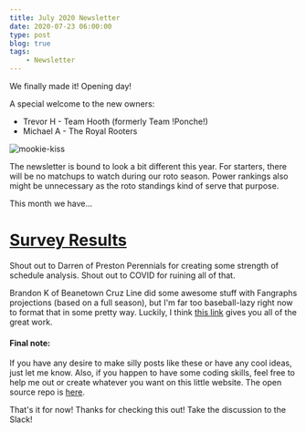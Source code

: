 ```yaml
---
title: July 2020 Newsletter
date: 2020-07-23 06:00:00
type: post
blog: true
tags:
    - Newsletter
---
```


We finally made it! Opening day!

A special welcome to the new owners:

- Trevor H - Team Hooth (formerly Team !Ponche!)
- Michael A - The Royal Rooters

![mookie-kiss](https://media1.tenor.com/images/db3c81352b07aadf1f7d6123ea4f3818/tenor.gif)


The newsletter is bound to look a bit different this year. For starters, there will be no matchups to watch during our roto season. Power rankings also might be unnecessary as the roto standings kind of serve that purpose.

This month we have...

# [Survey Results](/newsletter/2020/07/survey.html)

Shout out to Darren of Preston Perennials for creating some strength of schedule analysis. Shout out to COVID for ruining all of that.

Brandon K of Beanetown Cruz Line did some awesome stuff with Fangraphs projections (based on a full season), but I'm far too baseball-lazy right now to format that in some pretty way. Luckily, I think [this link](https://docs.google.com/spreadsheets/d/1sFHIlyE3EjWfE1j-plQRLqwo0Wugbao3WYsf2zGFiaM/edit#gid=1220172132) gives you all of the great work.

#### Final note:
If you have any desire to make silly posts like these or have any cool ideas, just let me know. Also, if you happen to have some coding skills, feel free to help me out or create whatever you want on this little website. The open source repo is [here](https://github.com/danhogan/udl-site).

That's it for now! Thanks for checking this out! Take the discussion to the Slack!